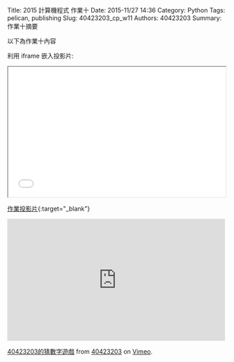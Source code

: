 Title: 2015 計算機程式 作業十
Date: 2015-11/27 14:36
Category: Python
Tags: pelican, publishing
Slug: 40423203_cp_w11
Authors: 40423203
Summary: 作業十摘要

以下為作業十內容

利用 iframe 嵌入投影片:

<iframe src="40423203_cp_w11_p.html" width="500" height="300"></iframe>

[作業投影片](40423203_cp_w11_p.html){:target="_blank"}

<iframe src="https://player.vimeo.com/video/150517321" width="500" height="281" frameborder="0" webkitallowfullscreen mozallowfullscreen allowfullscreen></iframe> <p><a href="https://vimeo.com/150517321">40423203的猜數字遊戲</a> from <a href="https://vimeo.com/user46241007">40423203</a> on <a href="https://vimeo.com">Vimeo</a>.</p>